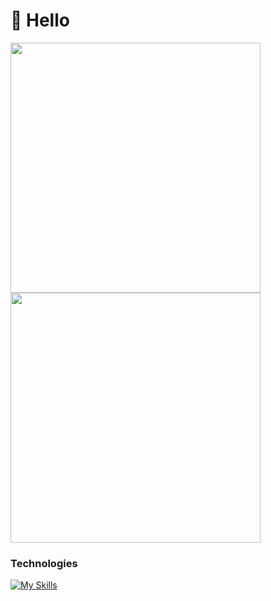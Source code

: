 
# 👋 Hello
<div display="flex">
   <img src="https://github-readme-stats.vercel.app/api?username=menzstu&show_icons=true&theme=tokyonight&include_all_commits=true&locale=pt-br" heigh="400px" width="400px"/>
  <img src="https://github-readme-stats.vercel.app/api/top-langs/?username=menzstu&theme=tokyonight&layout=compact&custom_title=Tecnologias&langs_count=9" heigh="400px" width="400px"/>
</div>

###  Technologies
[![My Skills](https://skillicons.dev/icons?i=ruby,javascript,node)](https://skillicons.dev)
